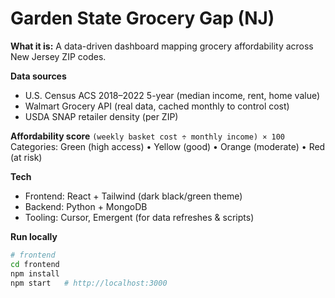 # Garden State Grocery Gap (NJ)

**What it is:** A data-driven dashboard mapping grocery affordability across New Jersey ZIP codes.

**Data sources**
- U.S. Census ACS 2018–2022 5-year (median income, rent, home value)
- Walmart Grocery API (real data, cached monthly to control cost)
- USDA SNAP retailer density (per ZIP)

**Affordability score**
``(weekly basket cost ÷ monthly income) × 100``  
Categories: Green (high access) • Yellow (good) • Orange (moderate) • Red (at risk)

**Tech**
- Frontend: React + Tailwind (dark black/green theme)
- Backend: Python + MongoDB
- Tooling: Cursor, Emergent (for data refreshes & scripts)

**Run locally**
```bash
# frontend
cd frontend
npm install
npm start   # http://localhost:3000

